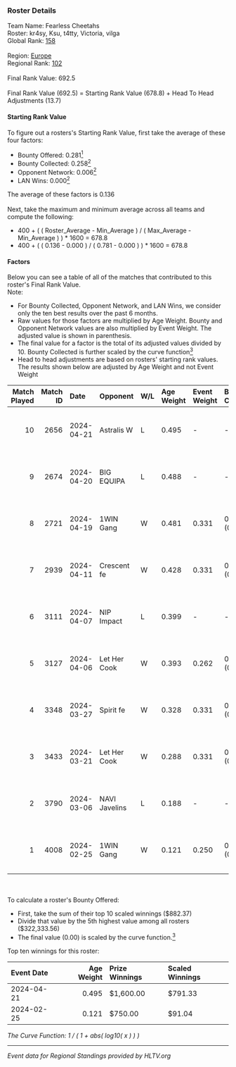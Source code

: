### Roster Details<br />
Team Name: Fearless Cheetahs<br />
Roster: kr4sy, Ksu, t4tty, Victoria, vilga<br />
Global Rank: [158](../standings_global.md)<br />
<br />
Region: [Europe]( ../standings_europe.md)<br />
Regional Rank: [102]( ../standings_europe.md)<br />
<br />
Final Rank Value:  692.5<br />
<br />
Final Rank Value (692.5) = Starting Rank Value (678.8) + Head To Head Adjustments (13.7)<br />

#### Starting Rank Value<br />
To figure out a rosters's Starting Rank Value, first take the average of these four factors:<br />
- Bounty Offered: 0.281[<sup>1</sup>](#table2)
- Bounty Collected: 0.258[<sup>2</sup>](#table1)
- Opponent Network: 0.006[<sup>2</sup>](#table1)
- LAN Wins: 0.000[<sup>2</sup>](#table1)

The average of these factors is 0.136<br />
<br />
Next, take the maximum and minimum average across all teams and compute the following:<br />
- 400 + ( ( Roster_Average - Min_Average ) / ( Max_Average - Min_Average ) ) * 1600 = 678.8
- 400 + ( ( 0.136 - 0.000 ) / ( 0.781 - 0.000 ) ) * 1600 = 678.8


#### Factors<br />
Below you can see a table of all of the matches that contributed to this roster's Final Rank Value.<br />
Note:<br />

- For Bounty Collected, Opponent Network, and LAN Wins, we consider only the ten best results over the past 6 months.
- Raw values for those factors are multiplied by Age Weight. Bounty and Opponent Network values are also multiplied by Event Weight. The adjusted value is shown in parenthesis.
- The final value for a factor is the total of its adjusted values divided by 10. Bounty Collected is further scaled by the curve function[<sup>3</sup>](#curveFunction)
- Head to head adjustments are based on rosters' starting rank values. The results shown below are adjusted by Age Weight and not Event Weight
<span id="table1"></span><br />


| Match Played | Match ID | Date       | Opponent      | W/L | Age Weight | Event Weight | Bounty Collected | Opponent Network | LAN Wins  | H2H Adj. | Roster                             |
| -: | -: | :- | :- | :- | :- | :- | :- | :- | :- | -: | :- |
|           10 |     2656 | 2024-04-21 | Astralis W    | L   | 0.495      | -            | -                | -                | -         |    -8.52 | kr4sy, Ksu, t4tty, Victoria, vilga |
|            9 |     2674 | 2024-04-20 | BIG EQUIPA    | L   | 0.488      | -            | -                | -                | -         |    -6.13 | kr4sy, Ksu, t4tty, Victoria, vilga |
|            8 |     2721 | 2024-04-19 | 1WIN Gang     | W   | 0.481      | 0.331        | 0.001 (0.000)    | 0.017 (0.003)    | 0 (0.000) |     6.62 | kr4sy, Ksu, t4tty, Victoria, vilga |
|            7 |     2939 | 2024-04-11 | Crescent fe   | W   | 0.428      | 0.331        | 0.005 (0.001)    | 0.077 (0.011)    | 0 (0.000) |     5.88 | kr4sy, Ksu, t4tty, Victoria, vilga |
|            6 |     3111 | 2024-04-07 | NIP Impact    | L   | 0.399      | -            | -                | -                | -         |    -5.98 | kr4sy, Ksu, t4tty, Victoria, vilga |
|            5 |     3127 | 2024-04-06 | Let Her Cook  | W   | 0.393      | 0.262        | 0.060 (0.006)    | 0.143 (0.015)    | 0 (0.000) |     9.73 | kr4sy, Ksu, t4tty, Victoria, vilga |
|            4 |     3348 | 2024-03-27 | Spirit fe     | W   | 0.328      | 0.331        | 0.005 (0.001)    | 0.140 (0.015)    | 0 (0.000) |     4.92 | kr4sy, Ksu, t4tty, Victoria, vilga |
|            3 |     3433 | 2024-03-21 | Let Her Cook  | W   | 0.288      | 0.331        | 0.060 (0.006)    | 0.143 (0.014)    | 0 (0.000) |     7.28 | kr4sy, Ksu, t4tty, Victoria, vilga |
|            2 |     3790 | 2024-03-06 | NAVI Javelins | L   | 0.188      | -            | -                | -                | -         |    -1.85 | kr4sy, Ksu, t4tty, Victoria, vilga |
|            1 |     4008 | 2024-02-25 | 1WIN Gang     | W   | 0.121      | 0.250        | 0.001 (0.000)    | 0.017 (0.001)    | 0 (0.000) |     1.81 | kr4sy, Ksu, t4tty, Victoria, vilga |

<br />
<span id="table2"></span><br />
To calculate a roster's Bounty Offered:<br />

- First, take the sum of their top 10 scaled winnings ($882.37)
- Divide that value by the 5th highest value among all rosters ($322,333.56)
- The final value (0.00) is scaled by the curve function.[<sup>3</sup>](#curveFunction)

Top ten winnings for this roster:<br />

| Event Date | Age Weight | Prize Winnings | Scaled Winnings |
| :- | -: | :- | :- |
| 2024-04-21 |      0.495 | $1,600.00      | $791.33         |
| 2024-02-25 |      0.121 | $750.00        | $91.04          |


<span id="curveFunction"></span>_The Curve Function: 1 / ( 1 + abs( log10( x ) ) )_<br />

---
_Event data for Regional Standings provided by HLTV.org_<br />
